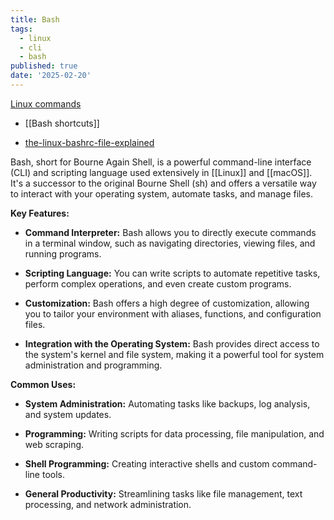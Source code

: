```yaml
---
title: Bash
tags:
  - linux
  - cli
  - bash
published: true
date: '2025-02-20'
---
```

[Linux commands](Linux%20commands.md)

*   \[\[Bash shortcuts\]\]
    
*   [the-linux-bashrc-file-explained](https://www.howtogeek.com/the-linux-bashrc-file-explained/)
    

Bash, short for Bourne Again Shell, is a powerful command-line interface (CLI) and scripting language used extensively in \[\[Linux\]\] and \[\[macOS\]\]. It's a successor to the original Bourne Shell (sh) and offers a versatile way to interact with your operating system, automate tasks, and manage files.

**Key Features:**

*   **Command Interpreter:** Bash allows you to directly execute commands in a terminal window, such as navigating directories, viewing files, and running programs.
    
*   **Scripting Language:** You can write scripts to automate repetitive tasks, perform complex operations, and even create custom programs.
    
*   **Customization:** Bash offers a high degree of customization, allowing you to tailor your environment with aliases, functions, and configuration files.
    
*   **Integration with the Operating System:** Bash provides direct access to the system's kernel and file system, making it a powerful tool for system administration and programming.
    

**Common Uses:**

*   **System Administration:** Automating tasks like backups, log analysis, and system updates.
    
*   **Programming:** Writing scripts for data processing, file manipulation, and web scraping.
    
*   **Shell Programming:** Creating interactive shells and custom command-line tools.
    
*   **General Productivity:** Streamlining tasks like file management, text processing, and network administration.
